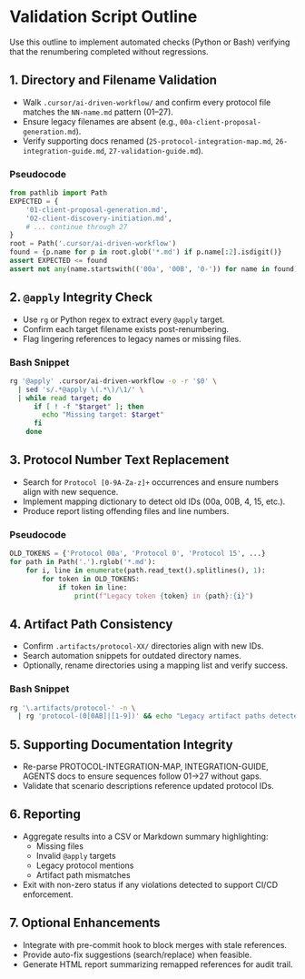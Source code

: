 # Validation Script Outline

Use this outline to implement automated checks (Python or Bash) verifying that the renumbering completed without regressions.

## 1. Directory and Filename Validation
- Walk `.cursor/ai-driven-workflow/` and confirm every protocol file matches the `NN-name.md` pattern (01–27).
- Ensure legacy filenames are absent (e.g., `00a-client-proposal-generation.md`).
- Verify supporting docs renamed (`25-protocol-integration-map.md`, `26-integration-guide.md`, `27-validation-guide.md`).

### Pseudocode
```python
from pathlib import Path
EXPECTED = {
    '01-client-proposal-generation.md',
    '02-client-discovery-initiation.md',
    # ... continue through 27
}
root = Path('.cursor/ai-driven-workflow')
found = {p.name for p in root.glob('*.md') if p.name[:2].isdigit()}
assert EXPECTED <= found
assert not any(name.startswith(('00a', '00B', '0-')) for name in found)
```

## 2. `@apply` Integrity Check
- Use `rg` or Python regex to extract every `@apply` target.
- Confirm each target filename exists post-renumbering.
- Flag lingering references to legacy names or missing files.

### Bash Snippet
```bash
rg '@apply' .cursor/ai-driven-workflow -o -r '$0' \
  | sed 's/.*@apply \(.*\)/\1/' \
  | while read target; do
      if [ ! -f "$target" ]; then
        echo "Missing target: $target"
      fi
    done
```

## 3. Protocol Number Text Replacement
- Search for `Protocol [0-9A-Za-z]+` occurrences and ensure numbers align with new sequence.
- Implement mapping dictionary to detect old IDs (00a, 00B, 4, 15, etc.).
- Produce report listing offending files and line numbers.

### Pseudocode
```python
OLD_TOKENS = {'Protocol 00a', 'Protocol 0', 'Protocol 15', ...}
for path in Path('.').rglob('*.md'):
    for i, line in enumerate(path.read_text().splitlines(), 1):
        for token in OLD_TOKENS:
            if token in line:
                print(f"Legacy token {token} in {path}:{i}")
```

## 4. Artifact Path Consistency
- Confirm `.artifacts/protocol-XX/` directories align with new IDs.
- Search automation snippets for outdated directory names.
- Optionally, rename directories using a mapping list and verify success.

### Bash Snippet
```bash
rg '\.artifacts/protocol-' -n \
  | rg 'protocol-(0[0AB]|[1-9])' && echo "Legacy artifact paths detected"
```

## 5. Supporting Documentation Integrity
- Re-parse PROTOCOL-INTEGRATION-MAP, INTEGRATION-GUIDE, AGENTS docs to ensure sequences follow 01→27 without gaps.
- Validate that scenario descriptions reference updated protocol IDs.

## 6. Reporting
- Aggregate results into a CSV or Markdown summary highlighting:
  - Missing files
  - Invalid `@apply` targets
  - Legacy protocol mentions
  - Artifact path mismatches
- Exit with non-zero status if any violations detected to support CI/CD enforcement.

## 7. Optional Enhancements
- Integrate with pre-commit hook to block merges with stale references.
- Provide auto-fix suggestions (search/replace) when feasible.
- Generate HTML report summarizing remapped references for audit trail.
